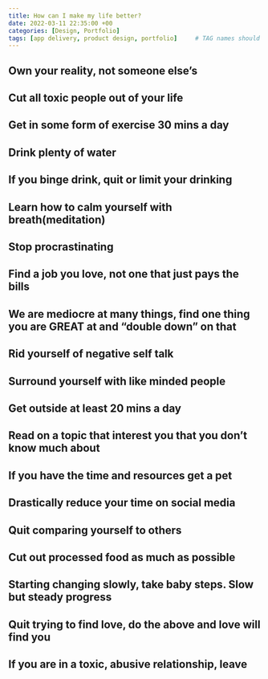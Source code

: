 ```yaml
---
title: How can I make my life better?
date: 2022-03-11 22:35:00 +00
categories: [Design, Portfolio]
tags: [app delivery, product design, portfolio]     # TAG names should always be lowercase
---
```



## Own your reality, not someone else’s

## Cut all toxic people out of your life

## Get in some form of exercise 30 mins a day

## Drink plenty of water

## If you binge drink, quit or limit your drinking

## Learn how to calm yourself with breath(meditation)

## Stop procrastinating

## Find a job you love, not one that just pays the bills

## We are mediocre at many things, find one thing you are GREAT at and “double down” on that

## Rid yourself of negative self talk

## Surround yourself with like minded people

## Get outside at least 20 mins a day

## Read on a topic that interest you that you don’t know much about

## If you have the time and resources get a pet

## Drastically reduce your time on social media

## Quit comparing yourself to others

## Cut out processed food as much as possible

## Starting changing slowly, take baby steps. Slow but steady progress

## Quit trying to find love, do the above and love will find you

## If you are in a toxic, abusive relationship, leave
